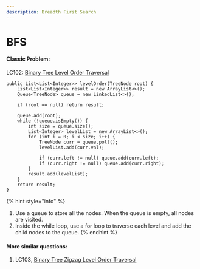 ```yaml
---
description: Breadth First Search
---
```


# BFS

#### Classic Problem:

LC102: [Binary Tree Level Order Traversal](https://leetcode.com/problems/binary-tree-level-order-traversal/) 

```text
public List<List<Integer>> levelOrder(TreeNode root) {
    List<List<Integer>> result = new ArrayList<>();
    Queue<TreeNode> queue = new LinkedList<>();

    if (root == null) return result;

    queue.add(root);
    while (!queue.isEmpty()) {
        int size = queue.size();
        List<Integer> levelList = new ArrayList<>();
        for (int i = 0; i < size; i++) {
            TreeNode curr = queue.poll();
            levelList.add(curr.val);

            if (curr.left != null) queue.add(curr.left);
            if (curr.right != null) queue.add(curr.right);
        }
        result.add(levelList);
    }
    return result;
}
```



{% hint style="info" %}
1. Use a queue to store all the nodes. When the queue is empty, all nodes are visited.
2. Inside the while loop, use a for loop to traverse each level and add the child nodes to the queue.
{% endhint %}

#### More similar questions:

1. LC103, [Binary Tree Zigzag Level Order Traversal ](https://leetcode.com/problems/binary-tree-zigzag-level-order-traversal/)

